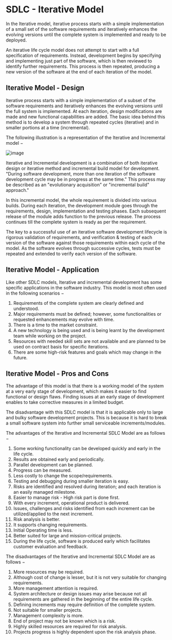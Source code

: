 # SDLC - Iterative Model

In the Iterative model, iterative process starts with a simple implementation of a small set of the software requirements and iteratively enhances the evolving versions until the complete system is implemented and ready to be deployed.

An iterative life cycle model does not attempt to start with a full specification of requirements. Instead, development begins by specifying and implementing just part of the software, which is then reviewed to identify further requirements. This process is then repeated, producing a new version of the software at the end of each iteration of the model.

## Iterative Model - Design
Iterative process starts with a simple implementation of a subset of the software requirements and iteratively enhances the evolving versions until the full system is implemented. At each iteration, design modifications are made and new functional capabilities are added. The basic idea behind this method is to develop a system through repeated cycles (iterative) and in smaller portions at a time (incremental).

The following illustration is a representation of the Iterative and Incremental model −

![image](https://user-images.githubusercontent.com/84008107/218717038-9ed4d615-9028-4395-8d1e-9e5724be888a.png)

Iterative and Incremental development is a combination of both iterative design or iterative method and incremental build model for development. "During software development, more than one iteration of the software development cycle may be in progress at the same time." This process may be described as an "evolutionary acquisition" or "incremental build" approach."

In this incremental model, the whole requirement is divided into various builds. During each iteration, the development module goes through the requirements, design, implementation and testing phases. Each subsequent release of the module adds function to the previous release. The process continues till the complete system is ready as per the requirement.

The key to a successful use of an iterative software development lifecycle is rigorous validation of requirements, and verification & testing of each version of the software against those requirements within each cycle of the model. As the software evolves through successive cycles, tests must be repeated and extended to verify each version of the software.

## Iterative Model - Application
Like other SDLC models, Iterative and incremental development has some specific applications in the software industry. This model is most often used in the following scenarios −

1. Requirements of the complete system are clearly defined and understood.
2. Major requirements must be defined; however, some functionalities or requested enhancements may evolve with time.
3. There is a time to the market constraint.
4. A new technology is being used and is being learnt by the development team while working on the project.
5. Resources with needed skill sets are not available and are planned to be used on contract basis for specific iterations.
6. There are some high-risk features and goals which may change in the future.

## Iterative Model - Pros and Cons
The advantage of this model is that there is a working model of the system at a very early stage of development, which makes it easier to find functional or design flaws. Finding issues at an early stage of development enables to take corrective measures in a limited budget.

The disadvantage with this SDLC model is that it is applicable only to large and bulky software development projects. This is because it is hard to break a small software system into further small serviceable increments/modules.

The advantages of the Iterative and Incremental SDLC Model are as follows −

1. Some working functionality can be developed quickly and early in the life cycle.
2. Results are obtained early and periodically.
3. Parallel development can be planned.
4. Progress can be measured.
5. Less costly to change the scope/requirements.
6. Testing and debugging during smaller iteration is easy.
7. Risks are identified and resolved during iteration; and each iteration is an easily managed milestone.
8. Easier to manage risk - High risk part is done first.
9. With every increment, operational product is delivered.
10. Issues, challenges and risks identified from each increment can be utilized/applied to the next increment.
11. Risk analysis is better.
12. It supports changing requirements.
13. Initial Operating time is less.
14. Better suited for large and mission-critical projects.
15. During the life cycle, software is produced early which facilitates customer evaluation and feedback.

The disadvantages of the Iterative and Incremental SDLC Model are as follows −

1. More resources may be required.
2. Although cost of change is lesser, but it is not very suitable for changing requirements.
3. More management attention is required.
4. System architecture or design issues may arise because not all requirements are gathered in the beginning of the entire life cycle.
5. Defining increments may require definition of the complete system.
6. Not suitable for smaller projects.
7. Management complexity is more.
8. End of project may not be known which is a risk.
9. Highly skilled resources are required for risk analysis.
10. Projects progress is highly dependent upon the risk analysis phase.
